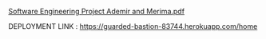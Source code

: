 
[Software Engineering Project Ademir and Merima.pdf](https://github.com/ademirson1g/OnlineFridge-Marketplace/files/8977206/Software.Engineering.Project.Ademir.and.Merima.pdf)

DEPLOYMENT LINK : https://guarded-bastion-83744.herokuapp.com/home
